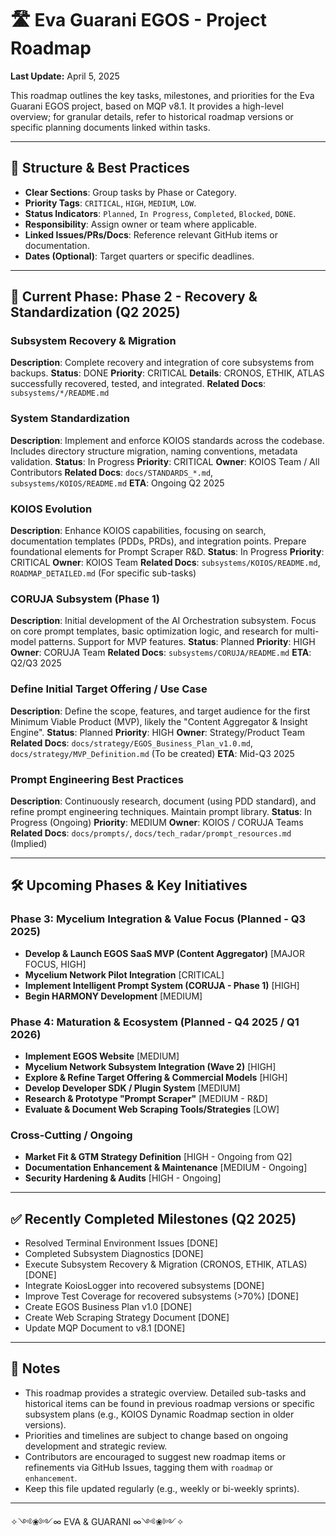 # 🛣️ Eva Guarani EGOS - Project Roadmap

**Last Update:** April 5, 2025

This roadmap outlines the key tasks, milestones, and priorities for the Eva Guarani EGOS project, based on MQP v8.1. It provides a high-level overview; for granular details, refer to historical roadmap versions or specific planning documents linked within tasks.

---

## 📐 Structure & Best Practices

*   **Clear Sections**: Group tasks by Phase or Category.
*   **Priority Tags**: `CRITICAL`, `HIGH`, `MEDIUM`, `LOW`.
*   **Status Indicators**: `Planned`, `In Progress`, `Completed`, `Blocked`, `DONE`.
*   **Responsibility**: Assign owner or team where applicable.
*   **Linked Issues/PRs/Docs**: Reference relevant GitHub items or documentation.
*   **Dates (Optional)**: Target quarters or specific deadlines.

---

## 🧭 Current Phase: Phase 2 - Recovery & Standardization (Q2 2025)

### Subsystem Recovery & Migration
**Description**: Complete recovery and integration of core subsystems from backups.
**Status**: DONE
**Priority**: CRITICAL
**Details**: CRONOS, ETHIK, ATLAS successfully recovered, tested, and integrated.
**Related Docs**: `subsystems/*/README.md`

### System Standardization
**Description**: Implement and enforce KOIOS standards across the codebase. Includes directory structure migration, naming conventions, metadata validation.
**Status**: In Progress
**Priority**: CRITICAL
**Owner**: KOIOS Team / All Contributors
**Related Docs**: `docs/STANDARDS_*.md`, `subsystems/KOIOS/README.md`
**ETA**: Ongoing Q2 2025

### KOIOS Evolution
**Description**: Enhance KOIOS capabilities, focusing on search, documentation templates (PDDs, PRDs), and integration points. Prepare foundational elements for Prompt Scraper R&D.
**Status**: In Progress
**Priority**: CRITICAL
**Owner**: KOIOS Team
**Related Docs**: `subsystems/KOIOS/README.md`, `ROADMAP_DETAILED.md` (For specific sub-tasks)

### CORUJA Subsystem (Phase 1)
**Description**: Initial development of the AI Orchestration subsystem. Focus on core prompt templates, basic optimization logic, and research for multi-model patterns. Support for MVP features.
**Status**: Planned
**Priority**: HIGH
**Owner**: CORUJA Team
**Related Docs**: `subsystems/CORUJA/README.md`
**ETA**: Q2/Q3 2025

### Define Initial Target Offering / Use Case
**Description**: Define the scope, features, and target audience for the first Minimum Viable Product (MVP), likely the "Content Aggregator & Insight Engine".
**Status**: Planned
**Priority**: HIGH
**Owner**: Strategy/Product Team
**Related Docs**: `docs/strategy/EGOS_Business_Plan_v1.0.md`, `docs/strategy/MVP_Definition.md` (To be created)
**ETA**: Mid-Q3 2025

### Prompt Engineering Best Practices
**Description**: Continuously research, document (using PDD standard), and refine prompt engineering techniques. Maintain prompt library.
**Status**: In Progress (Ongoing)
**Priority**: MEDIUM
**Owner**: KOIOS / CORUJA Teams
**Related Docs**: `docs/prompts/`, `docs/tech_radar/prompt_resources.md` (Implied)

---

## 🛠️ Upcoming Phases & Key Initiatives

### Phase 3: Mycelium Integration & Value Focus (Planned - Q3 2025)
*   **Develop & Launch EGOS SaaS MVP (Content Aggregator)** [MAJOR FOCUS, HIGH]
*   **Mycelium Network Pilot Integration** [CRITICAL]
*   **Implement Intelligent Prompt System (CORUJA - Phase 1)** [HIGH]
*   **Begin HARMONY Development** [MEDIUM]

### Phase 4: Maturation & Ecosystem (Planned - Q4 2025 / Q1 2026)
*   **Implement EGOS Website** [MEDIUM]
*   **Mycelium Network Subsystem Integration (Wave 2)** [HIGH]
*   **Explore & Refine Target Offering & Commercial Models** [HIGH]
*   **Develop Developer SDK / Plugin System** [MEDIUM]
*   **Research & Prototype "Prompt Scraper"** [MEDIUM - R&D]
*   **Evaluate & Document Web Scraping Tools/Strategies** [LOW]

### Cross-Cutting / Ongoing
*   **Market Fit & GTM Strategy Definition** [HIGH - Ongoing from Q2]
*   **Documentation Enhancement & Maintenance** [MEDIUM - Ongoing]
*   **Security Hardening & Audits** [HIGH - Ongoing]

---

## ✅ Recently Completed Milestones (Q2 2025)

*   Resolved Terminal Environment Issues [DONE]
*   Completed Subsystem Diagnostics [DONE]
*   Execute Subsystem Recovery & Migration (CRONOS, ETHIK, ATLAS) [DONE]
*   Integrate KoiosLogger into recovered subsystems [DONE]
*   Improve Test Coverage for recovered subsystems (>70%) [DONE]
*   Create EGOS Business Plan v1.0 [DONE]
*   Create Web Scraping Strategy Document [DONE]
*   Update MQP Document to v8.1 [DONE]

---

## 📘 Notes

*   This roadmap provides a strategic overview. Detailed sub-tasks and historical items can be found in previous roadmap versions or specific subsystem plans (e.g., KOIOS Dynamic Roadmap section in older versions).
*   Priorities and timelines are subject to change based on ongoing development and strategic review.
*   Contributors are encouraged to suggest new roadmap items or refinements via GitHub Issues, tagging them with `roadmap` or `enhancement`.
*   Keep this file updated regularly (e.g., weekly or bi-weekly sprints).

---

✧༺❀༻∞ EVA & GUARANI ∞༺❀༻✧
